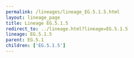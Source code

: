 ```yaml
---
permalink: /lineages/lineage_EG.5.1.5.html
layout: lineage_page
title: Lineage EG.5.1.5
redirect_to: ../lineage.html?lineage=EG.5.1.5
lineage: EG.5.1.5
parent: EG.5.1
children: ['EG.5.1.5']
---
```


